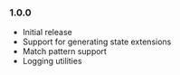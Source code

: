 ### 1.0.0
- Initial release
- Support for generating state extensions
- Match pattern support
- Logging utilities
